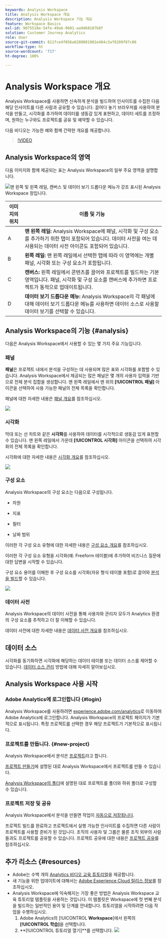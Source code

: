 ```yaml
---
keywords: Analysis Workspace
title: Analysis Workspace 개요
description: Analysis Workspace 기능 개요
feature: Workspace Basics
exl-id: 9075518e-54fe-49a6-9601-aa9468187b8f
solution: Customer Journey Analytics
role: User
source-git-commit: 811fce4f056a6280081901e484c3af8209f87c06
workflow-type: ht
source-wordcount: '717'
ht-degree: 100%

---
```


# Analysis Workspace 개요

Analysis Workspace를 사용하면 신속하게 분석을 빌드하여 인사이트를 수집한 다음 해당 인사이트를 다른 사람과 공유할 수 있습니다. 끌어다 놓기 브라우저를 사용하여 분석을 만들고, 시각화를 추가하여 데이터를 생동감 있게 표현하고, 데이터 세트를 조정하며, 원하는 누구와도 프로젝트를 공유 및 예약할 수 있습니다.

다음 비디오는 가능한 예와 함께 간략한 개요를 제공합니다.

>[!VIDEO](https://video.tv.adobe.com/v/26266/?quality=12)

## Analysis Workspace의 영역

다음 이미지와 함께 제공되는 표는 Analysis Workspace의 일부 주요 영역을 설명합니다.

![맨 왼쪽 및 왼쪽 레일, 캔버스 및 데이터 보기 드롭다운 메뉴가 강조 표시된 Analysis Workspace 창입니다.](assets/analysis-workspace-overvew.png)

| 이미지의 위치 | 이름 및 기능 |
|---------|----------|
| A | **맨 왼쪽 레일:** Analysis Workspace에 패널, 시각화 및 구성 요소를 추가하기 위한 탭이 포함되어 있습니다. 데이터 사전을 여는 데 사용되는 데이터 사전 아이콘도 포함되어 있습니다. |
| B | **왼쪽 레일:** 맨 왼쪽 레일에서 선택한 탭에 따라 이 영역에는 개별 패널, 시각화 또는 구성 요소가 포함됩니다. |
| C | **캔버스:** 왼쪽 레일에서 콘텐츠를 끌어와 프로젝트를 빌드하는 기본 영역입니다. 패널, 시각화 및 구성 요소를 캔버스에 추가하면 프로젝트가 동적으로 업데이트됩니다. |
| D | **데이터 보기 드롭다운 메뉴:** Analysis Workspace의 각 패널에 대해 데이터 보기 드롭다운 메뉴를 사용하면 데이터 소스로 사용할 데이터 보기를 선택할 수 있습니다. |

## Analysis Workspace의 기능 {#analysis}

다음은 Analysis Workspace에서 사용할 수 있는 몇 가지 주요 기능입니다.

### 패널

**패널**&#x200B;은 프로젝트 내에서 분석을 구성하는 데 사용되며 많은 표와 시각화를 포함할 수 있습니다. Analysis Workspace에서 제공되는 많은 패널은 몇 개의 사용자 입력을 기반으로 전체 분석 집합을 생성합니다. 맨 왼쪽 레일에서 맨 위의 **[!UICONTROL 패널]** 아이콘을 선택하여 사용 가능한 패널의 전체 목록을 확인합니다.

패널에 대한 자세한 내용은 [패널 개요](/help/analysis-workspace/c-panels/panels.md)를 참조하십시오.

![](assets/build-panels.png)

### 시각화

막대 또는 선 차트와 같은 **시각화**&#x200B;를 사용하여 데이터를 시각적으로 생동감 있게 표현할 수 있습니다. 맨 왼쪽 레일에서 가운데 **[!UICONTROL 시각화]** 아이콘을 선택하여 시각화의 전체 목록을 확인합니다.

시각화에 대한 자세한 내용은 [시각화 개요](/help/analysis-workspace/visualizations/freeform-analysis-visualizations.md)를 참조하십시오.

![](assets/build-visualizations.png)

### 구성 요소

Analysis Workspace의 구성 요소는 다음으로 구성됩니다.

* 차원

* 지표

* 필터

* 날짜 범위

이러한 각 구성 요소 유형에 대한 자세한 내용은 [구성 요소 개요](/help/components/overview.md)를 참조하십시오.

이러한 각 구성 요소 유형을 시각화(예: Freeform 테이블)에 추가하여 비즈니스 질문에 대한 답변을 시작할 수 있습니다.

구성 요소 용어를 이해한 후 구성 요소를 시각화(자유 형식 테이블 포함)로 끌어와 [분석을 빌드](/help/analysis-workspace/visualizations/freeform-table/freeform-table.md)할 수 있습니다.

![](assets/build-components.png)

### 데이터 사전

Analysis Workspace의 데이터 사전을 통해 사용자와 관리자 모두가 Analytics 환경의 구성 요소를 추적하고 더 잘 이해할 수 있습니다.

데이터 사전에 대한 자세한 내용은 [데이터 사전 개요](/help/components/data-dictionary/data-dictionary-overview.md)를 참조하십시오.

## 데이터 소스

시각화를 동기화하면 시각화에 해당하는 데이터 테이블 또는 데이터 소스를 제어할 수 있습니다. [데이터 소스 관리](/help/analysis-workspace/visualizations/t-sync-visualization.md) 방법에 대해 자세히 알아보십시오.

## Analysis Workspace 사용 시작

### Adobe Analytics에 로그인합니다 {#login}

Analysis Workspace를 사용하려면 [experience.adobe.com/analytics](https://experience.adobe.com/analytics)로 이동하여 Adobe Analytics에 로그인합니다. Analysis Workspace의 프로젝트 페이지가 기본적으로 표시됩니다. 특정 프로젝트를 선택한 경우 해당 프로젝트가 기본적으로 표시됩니다.

### 프로젝트를 만듭니다. {#new-project}

Analysis Workspace에서 분석은 [프로젝트](/help/analysis-workspace/build-workspace-project/freeform-overview.md)라고 합니다.

[프로젝트 만들기](/help/analysis-workspace/build-workspace-project/create-projects.md)에 설명된 대로 Analysis Workspace에서 프로젝트를 만들 수 있습니다.

[Analysis Workspace의 폴더](/help/analysis-workspace/build-workspace-project/workspace-folders/about-folders.md)에 설명된 대로 프로젝트를 폴더와 하위 폴더로 구성할 수 있습니다.

### 프로젝트 저장 및 공유

Analysis Workspace에서 분석을 만들면 작업이 [자동으로 저장됩니다](/help/analysis-workspace/build-workspace-project/save-projects.md).

프로젝트 빌드를 완료하고 프로젝트에서 실행 가능한 인사이트를 수집하면 다른 사람이 프로젝트를 사용할 준비가 된 것입니다. 조직의 사용자 및 그룹은 물론 조직 외부의 사람들과도 프로젝트를 공유할 수 있습니다. 프로젝트 공유에 대한 내용은 [프로젝트 공유](/help/analysis-workspace/curate-share/share-projects.md)를 참조하십시오.

## 추가 리소스 {#resources}

* Adobe는 수백 개의 [Analytics 비디오 교육 튜토리얼](https://experienceleague.adobe.com/docs/analytics-learn/tutorials/overview.html?lang=ko-KR)을 제공합니다.
* 새 기능을 위한 업데이트에 대해서는 [Adobe Experience Cloud 릴리스 정보](https://experienceleague.adobe.com/docs/release-notes/experience-cloud/current.html#analytics)를 참조하십시오.
* Analysis Workspace에 익숙해지는 가장 좋은 방법은 Analysis Workspace 교육 튜토리얼 템플릿을 사용하는 것입니다. 이 템플릿은 Workspace에 첫 번째 분석을 빌드하는 일반적인 용어 및 단계를 안내합니다. 튜토리얼을 시작하려면 다음 작업을 수행하십시오.
   1. Adobe Analytics의 [!UICONTROL **Workspace**]&#x200B;에서 왼쪽의 **[!UICONTROL 학습]**&#x200B;을 선택합니다.
   1. **[!UICONTROL 튜토리얼 열기]**를 선택합니다.
      ![](assets/training-tutorial.png)
